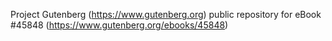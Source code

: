 Project Gutenberg (https://www.gutenberg.org) public repository for eBook #45848 (https://www.gutenberg.org/ebooks/45848)
